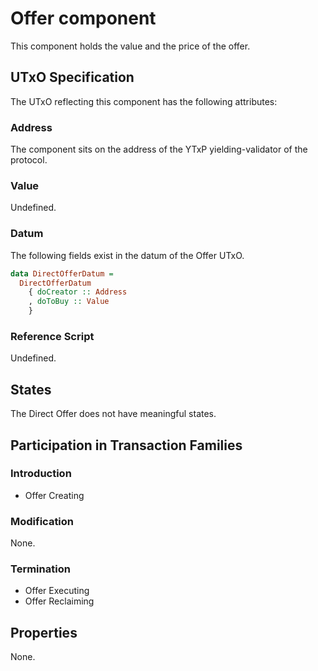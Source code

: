# Offer component

This component holds the value and the price of the offer.

## UTxO Specification

The UTxO reflecting this component has the following attributes:

### Address

The component sits on the address of the YTxP yielding-validator of the protocol.

### Value

Undefined.

### Datum

The following fields exist in the datum of the Offer UTxO.

```hs
data DirectOfferDatum =
  DirectOfferDatum
    { doCreator :: Address
    , doToBuy :: Value
    }
```

### Reference Script

Undefined.

## States

The Direct Offer does not have meaningful states.

## Participation in Transaction Families

### Introduction

- Offer Creating

### Modification

None.

### Termination

- Offer Executing
- Offer Reclaiming

## Properties

None.
